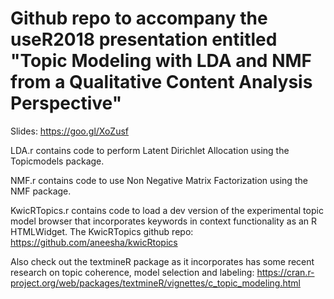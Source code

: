 # Github repo to accompany the useR2018 presentation entitled "Topic Modeling with LDA and NMF from a Qualitative Content Analysis Perspective"

Slides: https://goo.gl/XoZusf 

LDA.r contains code to perform Latent Dirichlet Allocation using the Topicmodels package. 

NMF.r contains code to use Non Negative Matrix Factorization using the NMF package.

KwicRTopics.r contains code to load a dev version of the experimental topic model browser that incorporates keywords in context functionality as an R HTMLWidget. The KwicRTopics github repo: https://github.com/aneesha/kwicRtopics

Also check out the textmineR package as it incorporates has some recent research on topic coherence, model selection and labeling: https://cran.r-project.org/web/packages/textmineR/vignettes/c_topic_modeling.html

